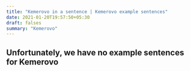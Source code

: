```yaml
---
title: "Kemerovo in a sentence | Kemerovo example sentences"
date: 2021-01-20T19:57:50+05:30
draft: falses
summary: "Kemerovo"
---
```

## Unfortunately, we have no example sentences for Kemerovo                 

